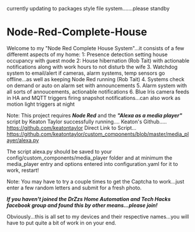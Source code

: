 currently updating to packages style file system.......please standby

# Node-Red-Complete-House

Welcome to my "Node Red Complete House System"...it consists of a few differemt aspects of my home:
1: Presence detection setting house occupancy with guest mode
2: House hibernation (Rob Tait) with actionable notifications along with work hours to not disturb the wife
3. Watchdog system to email/alert if cameras, alarm systems, temp sensors go offline...as well as keeping Node Red running (Rob Tait)
4. Systems check on demand or auto on alarm set with announcements
5. Alarm system with all sorts of annoucements, actionable notifications
6. Blue Iris camera feeds in HA and MQTT triggers firing snapshot notifications...can also work as motion light triggers at night

Note:
This project requires ***Node Red*** and the ***"Alexa as a media player"*** script by Keaton Taylor successfully running....
Keaton's Github..... https://github.com/keatontaylor
Direct Link to Script... https://github.com/keatontaylor/custom_components/blob/master/media_player/alexa.py

The script alexa.py should be saved to your config/custom_components/media_player folder
and at minimum the media_player entry and options entered into configuration.yaml for it to work, restart!

Note: You may have to try a couple times to get the Captcha to work...just enter a few random letters and submit for a fresh photo.

***If you haven't joined the DrZzs Home Automation and Tech Hacks facebook group and found this by other means...please join!***

Obviously...this is all set to my devices and their respective names...you will have to put quite a bit of work in on your end.
